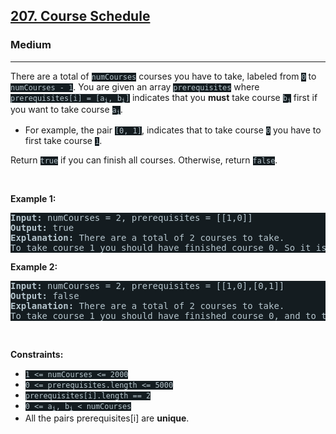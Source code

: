<h2><a href="https://leetcode.com/problems/course-schedule/">207. Course Schedule</a></h2><h3>Medium</h3><hr><div><p>There are a total of <code style="background-color: rgb(20, 28, 32) !important; color: rgb(183, 198, 205) !important;">numCourses</code> courses you have to take, labeled from <code style="background-color: rgb(20, 28, 32) !important; color: rgb(183, 198, 205) !important;">0</code> to <code style="background-color: rgb(20, 28, 32) !important; color: rgb(183, 198, 205) !important;">numCourses - 1</code>. You are given an array <code style="background-color: rgb(20, 28, 32) !important; color: rgb(183, 198, 205) !important;">prerequisites</code> where <code style="background-color: rgb(20, 28, 32) !important; color: rgb(183, 198, 205) !important;">prerequisites[i] = [a<sub>i</sub>, b<sub>i</sub>]</code> indicates that you <strong>must</strong> take course <code style="background-color: rgb(20, 28, 32) !important; color: rgb(183, 198, 205) !important;">b<sub>i</sub></code> first if you want to take course <code style="background-color: rgb(20, 28, 32) !important; color: rgb(183, 198, 205) !important;">a<sub>i</sub></code>.</p>

<ul>
	<li>For example, the pair <code style="background-color: rgb(20, 28, 32) !important; color: rgb(183, 198, 205) !important;">[0, 1]</code>, indicates that to take course <code style="background-color: rgb(20, 28, 32) !important; color: rgb(183, 198, 205) !important;">0</code> you have to first take course <code style="background-color: rgb(20, 28, 32) !important; color: rgb(183, 198, 205) !important;">1</code>.</li>
</ul>

<p>Return <code style="background-color: rgb(20, 28, 32) !important; color: rgb(183, 198, 205) !important;">true</code> if you can finish all courses. Otherwise, return <code style="background-color: rgb(20, 28, 32) !important; color: rgb(183, 198, 205) !important;">false</code>.</p>

<p>&nbsp;</p>
<p><strong class="example">Example 1:</strong></p>

<pre style="background-color: rgb(20, 28, 32) !important; color: rgb(182, 198, 206) !important;"><strong>Input:</strong> numCourses = 2, prerequisites = [[1,0]]
<strong>Output:</strong> true
<strong>Explanation:</strong> There are a total of 2 courses to take. 
To take course 1 you should have finished course 0. So it is possible.
</pre>

<p><strong class="example">Example 2:</strong></p>

<pre style="background-color: rgb(20, 28, 32) !important; color: rgb(182, 198, 206) !important;"><strong>Input:</strong> numCourses = 2, prerequisites = [[1,0],[0,1]]
<strong>Output:</strong> false
<strong>Explanation:</strong> There are a total of 2 courses to take. 
To take course 1 you should have finished course 0, and to take course 0 you should also have finished course 1. So it is impossible.
</pre>

<p>&nbsp;</p>
<p><strong>Constraints:</strong></p>

<ul>
	<li><code style="background-color: rgb(20, 28, 32) !important; color: rgb(183, 198, 205) !important;">1 &lt;= numCourses &lt;= 2000</code></li>
	<li><code style="background-color: rgb(20, 28, 32) !important; color: rgb(183, 198, 205) !important;">0 &lt;= prerequisites.length &lt;= 5000</code></li>
	<li><code style="background-color: rgb(20, 28, 32) !important; color: rgb(183, 198, 205) !important;">prerequisites[i].length == 2</code></li>
	<li><code style="background-color: rgb(20, 28, 32) !important; color: rgb(183, 198, 205) !important;">0 &lt;= a<sub>i</sub>, b<sub>i</sub> &lt; numCourses</code></li>
	<li>All the pairs prerequisites[i] are <strong>unique</strong>.</li>
</ul>
</div>
